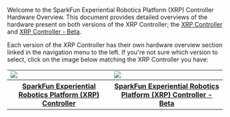 Welcome to the SparkFun Experiential Robotics Platform (XRP) Controller Hardware Overview. This document provides detailed overviews of the hardware present on both versions of the XRP Controller; the [XRP Controller](https://www.sparkfun.com/sparkfun-experiential-robotics-platform-xrp-controller.html) and [XRP Controller - Beta](https://www.sparkfun.com/sparkfun-experiential-robotics-platform-xrp-controller-beta.html).

Each version of the XRP Controller has their own hardware overview section linked in the navigation menu to the left. If you're not sure which version to select, click on the image below matching the XRP Controller you have:

<table>
    <tr>
        <td><a href="https://docs.sparkfun.com/SparkFun_XRP_Controller/hardware_overview/"><img src="https://cdn.sparkfun.com/r/600-600/assets/parts/2/7/6/3/6/26619-XRP-Controller-Board-Feature.jpg"></a></td>
        <td><a href="https://docs.sparkfun.com/SparkFun_XRP_Controller/hardware_overview_beta/"><img src="https://cdn.sparkfun.com/assets/parts/2/1/4/3/2/22727-_01.jpg"></a></td>
    </tr>
    <tr>
        <th style="text-align: center;"><a href="https://docs.sparkfun.com/SparkFun_XRP_Controller/hardware_overview/">SparkFun Experiential Robotics Platform (XRP) Controller</a></th>
        <th style="text-align: center;"><a href="https://docs.sparkfun.com/SparkFun_XRP_Controller/hardware_overview_beta/">SparkFun Experiential Robotics Platform (XRP) Controller - Beta</a></th>
    </tr>
</table>
